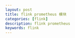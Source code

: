 ```yaml
---
layout: post
title: flink prometheus 模块
categories: [flink]
description: flink prometheus
keywords: flink
---
```



